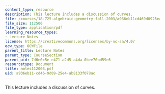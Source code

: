 ```yaml
---
content_type: resource
description: This lecture includes a discussion of curves.
file: /courses/18-725-algebraic-geometry-fall-2003/a936eb11cd469d0925e4ab8133f078ac_notes112003.pdf
file_size: 112506
file_type: application/pdf
learning_resource_types:
- Lecture Notes
license: https://creativecommons.org/licenses/by-nc-sa/4.0/
ocw_type: OCWFile
parent_title: Lecture Notes
parent_type: CourseSection
parent_uid: 7d6e0c5e-e471-a2d5-a4da-0bee70bd59e6
resourcetype: Document
title: notes112003.pdf
uid: a936eb11-cd46-9d09-25e4-ab8133f078ac
---
```

This lecture includes a discussion of curves.